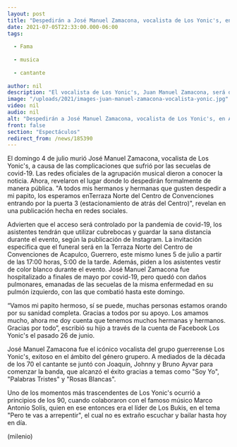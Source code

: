 ```yaml
---
layout: post
title: "Despedirán a José Manuel Zamacona, vocalista de Los Yonic's, en Acapulco"
date: 2021-07-05T22:33:00.000-06:00
tags:
  
  - Fama
  
  - musica
  
  - cantante
  
author: nil
description: "El vocalista de Los Yonic's, Juan Manuel Zamacona, será despedido en Acapulco tras morir por complicaciones emanadas de covid-19. "
image: "/uploads/2021/images-juan-manuel-zamacona-vocalista-yonic.jpg"
video: nil
audio: nil
alt: "Despedirán a José Manuel Zamacona, vocalista de Los Yonic's, en Acapulco"
front: false
section: "Espectáculos"
redirect_from: /news/185390
---
```


El domingo 4 de julio murió José Manuel Zamacona, vocalista de Los Yonic's, a causa de las complicaciones que sufrió por las secuelas de covid-19. Las redes oficiales de la agrupación musical dieron a conocer la noticia. Ahora, revelaron el lugar donde lo despedirán formalmente de manera pública. "A todos mis hermanos y hermanas que gusten despedir a mi papito, los esperamos enTerraza Norte del Centro de Convenciones entrando por la puerta 3 (estacionamiento de atrás del Centro)", revelan en una publicación hecha en redes sociales. 

Advierten que el acceso será controlado por la pandemia de covid-19, los asistentes tendrán que utilizar cubrebocas y guardar la sana distancia durante el evento, según la publicación de Instagram. 
La invitación especifica que el funeral será en la Terraza Norte del Centro de Convenciones de Acapulco, Guerrero, este mismo lunes 5 de julio a partir de las 17:00 horas, 5:00 de la tarde. Además, piden a los asistentes vestir de color blanco durante el evento. 
José Manuel Zamacona fue hospitalizado a finales de mayo por covid-19, pero quedó con daños pulmonares, emanadas de las secuelas de la misma enfermedad en su pulmón izquierdo, con las que combatió hasta este domingo. 

“Vamos mi papito hermoso, sí se puede, muchas personas estamos orando por su sanidad completa. Gracias a todos por su apoyo. Los amamos mucho, ahora me doy cuenta que tenemos muchos hermanas y hermanos. Gracias por todo”, escribió su hijo a través de la cuenta de Facebook Los Yonic's el pasado 26 de junio. 

José Manuel Zamacona fue el icónico vocalista del grupo guerrerense Los Yonic's, exitoso en el ámbito del género grupero. A mediados de la década de los 70 el cantante se juntó con Joaquín, Johnny y Bruno Ayvar para comenzar la banda, que alcanzó el éxito gracias a temas como "Soy Yo", "Palabras Tristes" y "Rosas Blancas". 

Uno de los momentos más trascendentes de Los Yonic's ocurrió a principios de los 90, cuando colaboraron con el famoso músico Marco Antonio Solís, quien en ese entonces era el líder de Los Bukis, en el tema "Pero te vas a arrepentir", el cual no es extraño escuchar y bailar hasta hoy en día. 


(milenio)